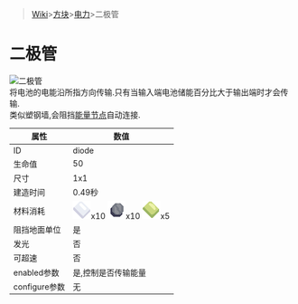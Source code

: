 >[Wiki](../../../zhcn.md)>[方块](../../blocks.md)>[电力](../power.md)>二极管
# 二极管
![二极管](https://mindustrygame.github.io/wiki/images/block-diode-xlarge.png)  
将电池的电能沿所指方向传输.只有当输入端电池储能百分比大于输出端时才会传输.  
类似塑钢墙,会阻挡[能量节点](power_node.md)自动连接.  

| 属性 | 数值 |  
| ---- | ---- |  
|ID|diode|
|生命值|50|  
|尺寸|1x1|
|建造时间|0.49秒|
| 材料消耗 | ![钢化玻璃](../../../assets/items/item-metaglass.png)x10 ![硅](../../../assets/items/item-silicon.png)x10 ![塑钢](../../../assets/items/item-plastanium.png)x5 |
|阻挡地面单位|是|
|发光|否|
|可超速|否|
|enabled参数|是,控制是否传输能量|  
|configure参数|无|
